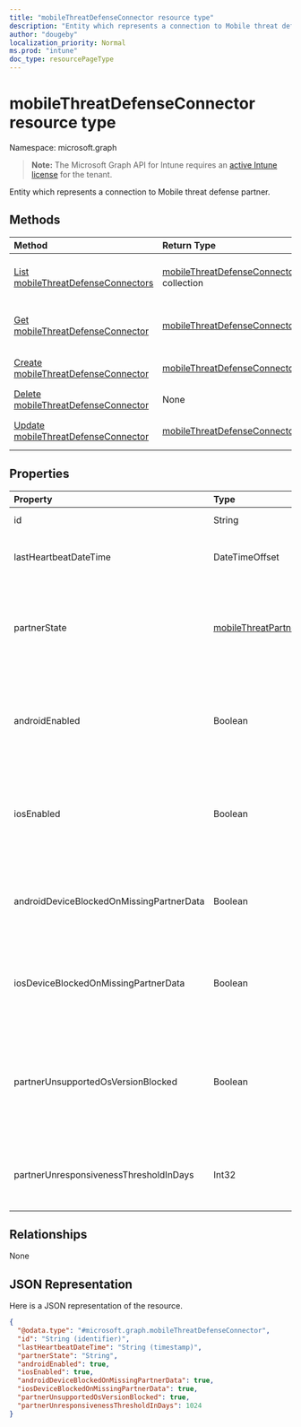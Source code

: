 ```yaml
---
title: "mobileThreatDefenseConnector resource type"
description: "Entity which represents a connection to Mobile threat defense partner."
author: "dougeby"
localization_priority: Normal
ms.prod: "intune"
doc_type: resourcePageType
---
```


# mobileThreatDefenseConnector resource type

Namespace: microsoft.graph

> **Note:** The Microsoft Graph API for Intune requires an [active Intune license](https://go.microsoft.com/fwlink/?linkid=839381) for the tenant.

Entity which represents a connection to Mobile threat defense partner.

## Methods
|Method|Return Type|Description|
|:---|:---|:---|
|[List mobileThreatDefenseConnectors](../api/intune-onboarding-mobilethreatdefenseconnector-list.md)|[mobileThreatDefenseConnector](../resources/intune-onboarding-mobilethreatdefenseconnector.md) collection|List properties and relationships of the [mobileThreatDefenseConnector](../resources/intune-onboarding-mobilethreatdefenseconnector.md) objects.|
|[Get mobileThreatDefenseConnector](../api/intune-onboarding-mobilethreatdefenseconnector-get.md)|[mobileThreatDefenseConnector](../resources/intune-onboarding-mobilethreatdefenseconnector.md)|Read properties and relationships of the [mobileThreatDefenseConnector](../resources/intune-onboarding-mobilethreatdefenseconnector.md) object.|
|[Create mobileThreatDefenseConnector](../api/intune-onboarding-mobilethreatdefenseconnector-create.md)|[mobileThreatDefenseConnector](../resources/intune-onboarding-mobilethreatdefenseconnector.md)|Create a new [mobileThreatDefenseConnector](../resources/intune-onboarding-mobilethreatdefenseconnector.md) object.|
|[Delete mobileThreatDefenseConnector](../api/intune-onboarding-mobilethreatdefenseconnector-delete.md)|None|Deletes a [mobileThreatDefenseConnector](../resources/intune-onboarding-mobilethreatdefenseconnector.md).|
|[Update mobileThreatDefenseConnector](../api/intune-onboarding-mobilethreatdefenseconnector-update.md)|[mobileThreatDefenseConnector](../resources/intune-onboarding-mobilethreatdefenseconnector.md)|Update the properties of a [mobileThreatDefenseConnector](../resources/intune-onboarding-mobilethreatdefenseconnector.md) object.|

## Properties
|Property|Type|Description|
|:---|:---|:---|
|id|String|Not yet documented|
|lastHeartbeatDateTime|DateTimeOffset|DateTime of last Heartbeat recieved from the Data Sync Partner|
|partnerState|[mobileThreatPartnerTenantState](../resources/intune-onboarding-mobilethreatpartnertenantstate.md)|Data Sync Partner state for this account. Possible values are: `unavailable`, `available`, `enabled`, `unresponsive`.|
|androidEnabled|Boolean|For Android, set whether data from the data sync partner should be used during compliance evaluations|
|iosEnabled|Boolean|For IOS, get or set whether data from the data sync partner should be used during compliance evaluations|
|androidDeviceBlockedOnMissingPartnerData|Boolean|For Android, set whether Intune must receive data from the data sync partner prior to marking a device compliant|
|iosDeviceBlockedOnMissingPartnerData|Boolean|For IOS, set whether Intune must receive data from the data sync partner prior to marking a device compliant|
|partnerUnsupportedOsVersionBlocked|Boolean|Get or set whether to block devices on the enabled platforms that do not meet the minimum version requirements of the Data Sync Partner|
|partnerUnresponsivenessThresholdInDays|Int32|Get or Set days the per tenant tolerance to unresponsiveness for this partner integration|

## Relationships
None

## JSON Representation
Here is a JSON representation of the resource.
<!-- {
  "blockType": "resource",
  "keyProperty": "id",
  "@odata.type": "microsoft.graph.mobileThreatDefenseConnector"
}
-->
``` json
{
  "@odata.type": "#microsoft.graph.mobileThreatDefenseConnector",
  "id": "String (identifier)",
  "lastHeartbeatDateTime": "String (timestamp)",
  "partnerState": "String",
  "androidEnabled": true,
  "iosEnabled": true,
  "androidDeviceBlockedOnMissingPartnerData": true,
  "iosDeviceBlockedOnMissingPartnerData": true,
  "partnerUnsupportedOsVersionBlocked": true,
  "partnerUnresponsivenessThresholdInDays": 1024
}
```









